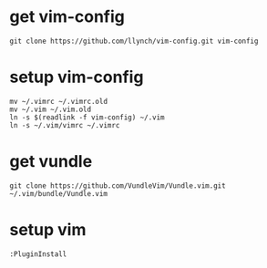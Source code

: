# get vim-config
```
git clone https://github.com/llynch/vim-config.git vim-config
```

# setup vim-config
```
mv ~/.vimrc ~/.vimrc.old
mv ~/.vim ~/.vim.old
ln -s $(readlink -f vim-config) ~/.vim
ln -s ~/.vim/vimrc ~/.vimrc
```

# get vundle
```
git clone https://github.com/VundleVim/Vundle.vim.git ~/.vim/bundle/Vundle.vim
```

# setup vim
```
:PluginInstall
```
